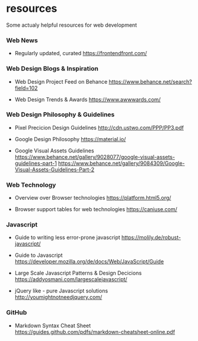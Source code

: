 # resources
Some actualy helpful resources for web development

### Web News

  * Regularly updated, curated
  https://frontendfront.com/


### Web Design Blogs & Inspiration

  * Web Design Project Feed on Behance
  https://www.behance.net/search?field=102

  * Web Design Trends & Awards
  https://www.awwwards.com/


### Web Design Philosophy & Guidelines
 
  * Pixel Precicion Design Guidelines
  http://cdn.ustwo.com/PPP/PP3.pdf
 
  * Google Design Philosophy
  https://material.io/
  
  * Google Visual Assets Guidelines
  https://www.behance.net/gallery/9028077/google-visual-assets-guidelines-part-1
  https://www.behance.net/gallery/9084309/Google-Visual-Assets-Guidelines-Part-2


### Web Technology

  * Overview over Browser technologies
  https://platform.html5.org/

  * Browser support tables for web technologies
  https://caniuse.com/


### Javascript

  * Guide to writing less error-prone javascript
  https://molily.de/robust-javascript/

  * Guide to Javascript
  https://developer.mozilla.org/de/docs/Web/JavaScript/Guide

  * Large Scale Javascript Patterns & Design Decicions
  https://addyosmani.com/largescalejavascript/
  
  * jQuery like - pure Javascript solutions
  http://youmightnotneedjquery.com/

### GitHub

  * Markdown Syntax Cheat Sheet
  https://guides.github.com/pdfs/markdown-cheatsheet-online.pdf
